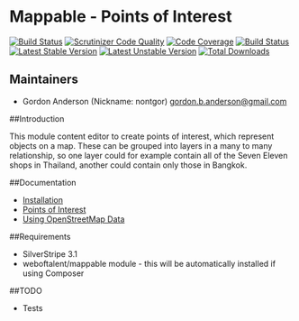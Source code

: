 # Mappable - Points of Interest
[![Build Status](https://travis-ci.org/gordonbanderson/MappablePointsOfInterest.svg?branch=3.1)](https://travis-ci.org/gordonbanderson/MappablePointsOfInterest)
[![Scrutinizer Code Quality](https://scrutinizer-ci.com/g/gordonbanderson/MappablePointsOfInterest/badges/quality-score.png?b=3.1)](https://scrutinizer-ci.com/g/gordonbanderson/MappablePointsOfInterest/?branch=3.1)
[![Code Coverage](https://scrutinizer-ci.com/g/gordonbanderson/MappablePointsOfInterest/badges/coverage.png?b=3.1)](https://scrutinizer-ci.com/g/gordonbanderson/MappablePointsOfInterest/?branch=3.1)
[![Build Status](https://scrutinizer-ci.com/g/gordonbanderson/MappablePointsOfInterest/badges/build.png?b=3.1)](https://scrutinizer-ci.com/g/gordonbanderson/MappablePointsOfInterest/build-status/3.1)
[![Latest Stable Version](https://poser.pugx.org/weboftalent/mappable-poi/version)](https://packagist.org/packages/weboftalent/mappable-poi)
[![Latest Unstable Version](https://poser.pugx.org/weboftalent/mappable-poi/v/unstable)](//packagist.org/packages/weboftalent/mappable-poi)
[![Total Downloads](https://poser.pugx.org/weboftalent/mappable-poi/downloads)](https://packagist.org/packages/weboftalent/mappable-poi)


## Maintainers

* Gordon Anderson (Nickname: nontgor)
	<gordon.b.anderson@gmail.com>

##Introduction

This module content editor to create points of interest, which represent objects on a map.  These
can be grouped into layers in a many to many relationship, so one layer could for example contain
all of the Seven Eleven shops in Thailand, another could contain only those in Bangkok.
 
##Documentation
* [Installation](./docs/en/Installation.md)
* [Points of Interest](./docs/en/PointsOfInterest.md)
* [Using OpenStreetMap Data](./docs/en/OpenStreetMap.md)

##Requirements
* SilverStripe 3.1
* weboftalent/mappable module - this will be automatically installed if using Composer

##TODO
* Tests
